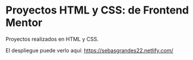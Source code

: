 # Proyectos HTML y CSS: de Frontend Mentor

Proyectos realizados en HTML y CSS.

El despliegue puede verlo aquí: https://sebasgrandes22.netlify.com/

